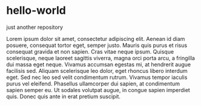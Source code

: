# hello-world
just another repository

Lorem ipsum dolor sit amet, consectetur adipiscing elit. Aenean id diam posuere, consequat tortor eget, semper justo. Mauris quis purus et
risus consequat gravida et non sapien. Cras vitae neque ipsum. Quisque scelerisque, neque laoreet sagittis viverra, magna orci porta arcu,
a fringilla dui massa eget neque. Vivamus accumsan egestas mi, at hendrerit augue facilisis sed. Aliquam scelerisque leo dolor, eget
rhoncus libero interdum eget. Sed nec leo sed velit condimentum rutrum. Vivamus tempor iaculis purus vel eleifend. Phasellus ullamcorper
dui sapien, at condimentum sapien semper eu. Ut sodales volutpat augue, in congue sapien imperdiet quis. Donec quis ante in erat pretium
suscipit. 
